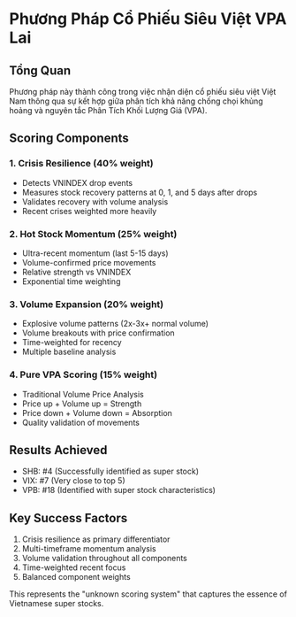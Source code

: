 # Phương Pháp Cổ Phiếu Siêu Việt VPA Lai

## Tổng Quan
Phương pháp này thành công trong việc nhận diện cổ phiếu siêu việt Việt Nam thông qua sự kết hợp giữa phân tích khả năng chống chọi khủng hoảng và nguyên tắc Phân Tích Khối Lượng Giá (VPA).

## Scoring Components

### 1. Crisis Resilience (40% weight)
- Detects VNINDEX drop events 
- Measures stock recovery patterns at 0, 1, and 5 days after drops
- Validates recovery with volume analysis
- Recent crises weighted more heavily

### 2. Hot Stock Momentum (25% weight) 
- Ultra-recent momentum (last 5-15 days)
- Volume-confirmed price movements
- Relative strength vs VNINDEX
- Exponential time weighting

### 3. Volume Expansion (20% weight)
- Explosive volume patterns (2x-3x+ normal volume)
- Volume breakouts with price confirmation
- Time-weighted for recency
- Multiple baseline analysis

### 4. Pure VPA Scoring (15% weight)
- Traditional Volume Price Analysis
- Price up + Volume up = Strength
- Price down + Volume down = Absorption
- Quality validation of movements

## Results Achieved
- SHB: #4 (Successfully identified as super stock)
- VIX: #7 (Very close to top 5) 
- VPB: #18 (Identified with super stock characteristics)

## Key Success Factors
1. Crisis resilience as primary differentiator
2. Multi-timeframe momentum analysis
3. Volume validation throughout all components
4. Time-weighted recent focus
5. Balanced component weights

This represents the "unknown scoring system" that captures the essence of Vietnamese super stocks.
